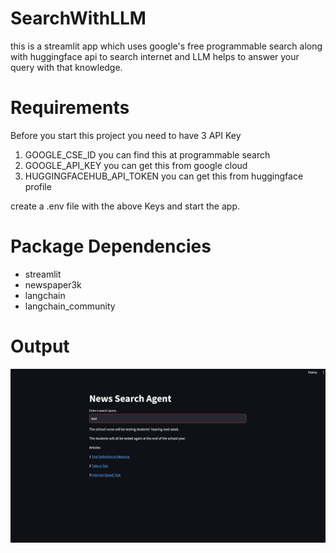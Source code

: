 # SearchWithLLM
this is a streamlit app which uses google's free programmable search along with huggingface api to search internet and LLM helps to answer your query with that knowledge.

# Requirements 
Before you start this project you need to have 3 API Key
1. GOOGLE_CSE_ID you can find this at programmable search 
2. GOOGLE_API_KEY you can get this from google cloud
3. HUGGINGFACEHUB_API_TOKEN you can get this from huggingface profile

create a .env file with the above Keys and start the app.

# Package Dependencies
+ streamlit
+ newspaper3k
+ langchain
+ langchain_community

# Output 

![App image](assets/App.png)